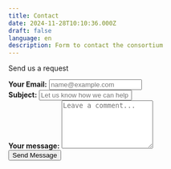 ```yaml
---
title: Contact
date: 2024-11-28T10:10:36.000Z
draft: false
language: en
description: Form to contact the consortium
---
```


<!-- @format -->

<section class="lg:pb-24">
  <div class="max-w-screen-md px-4 mx-auto">
      <p class="mb-8 font-light text-center text-gray-500 lg:mb-16 dark:text-gray-400 sm:text-xl">Send us a request</p>
      <form name="contact" action="https://formsubmit.co/contact-maestro@inria.fr" method="POST" class="space-y-8">
          <div class="my-4">
              <label for="email" class="block mb-2 font-medium text-gray-900 text-md dark:text-gray-300"><strong>Your Email:</strong></label>
              <input type="email" name="email" class="shadow-sm bg-gray-50 border border-gray-300 text-gray-900 text-md rounded-lg focus:ring-primary-500 focus:border-primary-500 block w-full p-2.5 dark:bg-gray-700 dark:border-gray-600 dark:placeholder-gray-400 dark:text-white dark:focus:ring-primary-500 dark:focus:border-primary-500 dark:shadow-sm-light" placeholder="name@example.com" required>
          </div>
          <div class="my-4">
              <label for="subject" class="block mb-2 font-medium text-gray-900 text-md dark:text-gray-300"><strong>Subject:</strong></label>
              <input type="text" name="subject" class="block w-full p-3 text-gray-900 border border-gray-300 rounded-lg shadow-sm text-md bg-gray-50 focus:ring-primary-500 focus:border-primary-500 dark:bg-gray-700 dark:border-gray-600 dark:placeholder-gray-400 dark:text-white dark:focus:ring-primary-500 dark:focus:border-primary-500 dark:shadow-sm-light" placeholder="Let us know how we can help you" required>
          </div>
          <div class="my-4 sm:col-span-2">
              <label for="message" class="block mb-2 font-medium text-gray-900 text-md dark:text-gray-400"><strong>Your message:</strong></label>
              <textarea id="message" name="message" rows="6" class="block p-2.5 w-full text-md text-gray-900 bg-gray-50 rounded-lg shadow-sm border border-gray-300 focus:ring-primary-500 focus:border-primary-500 dark:bg-gray-700 dark:border-gray-600 dark:placeholder-gray-400 dark:text-white dark:focus:ring-primary-500 dark:focus:border-primary-500" placeholder="Leave a comment..."></textarea>
          </div>
          <div class="mt-6 lg:pb-16">
             <button type="submit" class="px-5 py-3 font-bold text-center text-white bg-primary-600 rounded-lg text-md sm:w-fit hover:bg-primary-800 focus:ring-4 focus:outline-none focus:ring-primary-300 dark:bg-primary-600 dark:hover:bg-primary-700 dark:focus:ring-primary-800">Send Message</button>
          </div>
      </form>
  </div>
</section>
